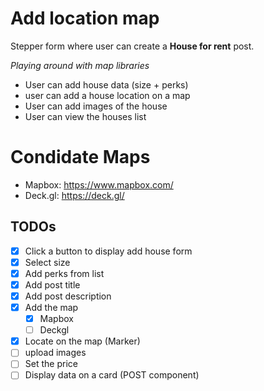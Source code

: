 # Add location map

Stepper form where user can create a **House for rent** post.

_Playing around with map libraries_

- User can add house data (size + perks)
- user can add a house location on a map
- User can add images of the house
- User can view the houses list

# Condidate Maps

- Mapbox: https://www.mapbox.com/
- Deck.gl: https://deck.gl/

## TODOs

- [x] Click a button to display add house form
- [x] Select size
- [x] Add perks from list
- [x] Add post title
- [x] Add post description
- [x] Add the map
  - [x] Mapbox
  - [ ] Deckgl
- [x] Locate on the map (Marker)
- [ ] upload images
- [ ] Set the price
- [ ] Display data on a card (POST component)
